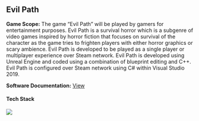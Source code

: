 ## Evil Path  

**Game Scope:** The game “Evil Path” will be played by gamers for entertainment purposes.  Evil Path is a survival horror which is a subgenre of video games inspired by horror fiction that focuses on survival of the character as the game tries to frighten players with either horror graphics or scary ambience.  Evil Path is developed to be played as a single player or multiplayer experience over Steam network.  Evil Path is developed using Unreal Engine and coded using a combination of blueprint editing and C++.  Evil Path is configured over Steam network using C# within Visual Studio 2019.  


**Software Documentation:** [View](/pdf/EvilPath.pdf)  

#### Tech Stack

<img src="images/Evil Path Tech Stack.png?raw=true"/>



<!--For more details see [GitHub Flavored Markdown](https://guides.github.com/features/mastering-markdown/).-->



